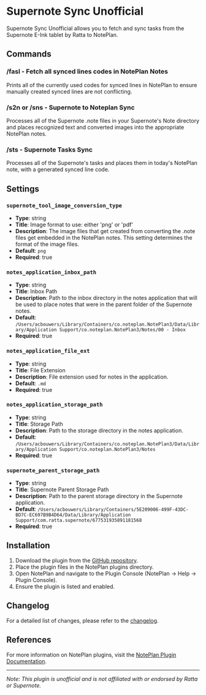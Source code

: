 # Supernote Sync Unofficial

Supernote Sync Unofficial allows you to fetch and sync tasks from the Supernote E-Ink tablet by Ratta to NotePlan.

## Commands

### /fasl - Fetch all synced lines codes in NotePlan Notes
Prints all of the currently used codes for synced lines in NotePlan to ensure manually created synced lines are not conflicting.

### /s2n or /sns - Supernote to Noteplan Sync
Processes all of the Supernote .note files in your Supernote's Note directory and places recognized text and converted images into the appropriate NotePlan notes.

### /sts - Supernote Tasks Sync
Processes all of the Supernote's tasks and places them in today's NotePlan note, with a generated synced line code.

## Settings

### `supernote_tool_image_conversion_type`
-  **Type**: string
-  **Title**: Image format to use: either 'png' or 'pdf'
-  **Description**: The image files that get created from converting the .note files get embedded in the NotePlan notes. This setting determines the format of the image files.
-  **Default**: `png`
-  **Required**: true

### `notes_application_inbox_path`
-  **Type**: string
-  **Title**: Inbox Path
-  **Description**: Path to the inbox directory in the notes application that will be used to place notes that were in the parent folder of the Supernote notes.
-  **Default**: `/Users/acbouwers/Library/Containers/co.noteplan.NotePlan3/Data/Library/Application Support/co.noteplan.NotePlan3/Notes/00 - Inbox`
-  **Required**: true

### `notes_application_file_ext`
-  **Type**: string
-  **Title**: File Extension
-  **Description**: File extension used for notes in the application.
-  **Default**: `.md`
-  **Required**: true

### `notes_application_storage_path`
-  **Type**: string
-  **Title**: Storage Path
-  **Description**: Path to the storage directory in the notes application.
-  **Default**: `/Users/acbouwers/Library/Containers/co.noteplan.NotePlan3/Data/Library/Application Support/co.noteplan.NotePlan3/Notes`
-  **Required**: true

### `supernote_parent_storage_path`
-  **Type**: string
-  **Title**: Supernote Parent Storage Path
-  **Description**: Path to the parent storage directory in the Supernote application.
-  **Default**: `/Users/acbouwers/Library/Containers/5E209006-499F-43DC-BD7C-EC697B9B4D64/Data/Library/Application Support/com.ratta.supernote/677531935891181568`
-  **Required**: true

## Installation

1. Download the plugin from the [GitHub repository](https://github.com/NotePlan/plugins/blob/main/ariccb.SupernoteSyncUnofficial/README.md).
2. Place the plugin files in the NotePlan plugins directory.
3. Open NotePlan and navigate to the Plugin Console (NotePlan -> Help -> Plugin Console).
4. Ensure the plugin is listed and enabled.

## Changelog

For a detailed list of changes, please refer to the [changelog](https://github.com/NotePlan/plugins/blob/main/ariccb.SupernoteSyncUnofficial/CHANGELOG.md).

## References

For more information on NotePlan plugins, visit the [NotePlan Plugin Documentation](https://help.noteplan.co/article/67-create-command-bar-plugins).

---

*Note: This plugin is unofficial and is not affiliated with or endorsed by Ratta or Supernote.*
